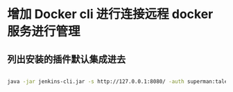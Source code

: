 # 增加 Docker cli 进行连接远程 docker 服务进行管理 



## 列出安装的插件默认集成进去
```bash

java -jar jenkins-cli.jar -s http://127.0.0.1:8080/ -auth superman:talent list-plugins

```